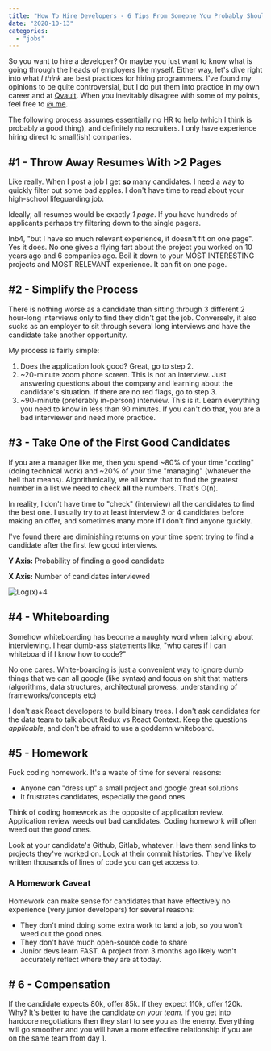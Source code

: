 ```yaml
---
title: "How To Hire Developers - 6 Tips From Someone You Probably Shouldn't Listen To"
date: "2020-10-13"
categories: 
  - "jobs"
---
```


So you want to hire a developer? Or maybe you just want to know what is going through the heads of employers like myself. Either way, let's dive right into what _I think_ are best practices for hiring programmers. I've found my opinions to be quite controversial, but I do put them into practice in my own career and at [Qvault](https://qvault.io/). When you inevitably disagree with some of my points, feel free to [@ me](https://twitter.com/wagslane).

The following process assumes essentially no HR to help (which I think is probably a good thing), and definitely no recruiters. I only have experience hiring direct to small(ish) companies.

## #1 - Throw Away Resumes With >2 Pages

Like really. When I post a job I get **so** many candidates. I need a way to quickly filter out some bad apples. I don't have time to read about your high-school lifeguarding job.

Ideally, all resumes would be exactly _1 page_. If you have hundreds of applicants perhaps try filtering down to the single pagers.

Inb4, "but I have so much relevant experience, it doesn't fit on one page". Yes it does. No one gives a flying fart about the project you worked on 10 years ago and 6 companies ago. Boil it down to your MOST INTERESTING projects and MOST RELEVANT experience. It can fit on one page.

## #2 - Simplify the Process

There is nothing worse as a candidate than sitting through 3 different 2 hour-long interviews only to find they didn't get the job. Conversely, it also sucks as an employer to sit through several long interviews and have the candidate take another opportunity.

My process is fairly simple:

1. Does the application look good? Great, go to step 2.
2. ~20-minute zoom phone screen. This is not an interview. Just answering questions about the company and learning about the candidate's situation. If there are no red flags, go to step 3.
3. ~90-minute (preferably in-person) interview. This is it. Learn everything you need to know in less than 90 minutes. If you can't do that, you are a bad interviewer and need more practice.

## #3 - Take One of the First Good Candidates

If you are a manager like me, then you spend ~80% of your time "coding" (doing technical work) and ~20% of your time "managing" (whatever the hell that means). Algorithmically, we all know that to find the greatest number in a list we need to check **all** the numbers. That's O(n).

In reality, I don't have time to "check" (interview) all the candidates to find the best one. I usually try to at least interview 3 or 4 candidates before making an offer, and sometimes many more if I don't find anyone quickly.

I've found there are diminishing returns on your time spent trying to find a candidate after the first few good interviews.

**Y Axis:** Probability of finding a good candidate

**X Axis:** Number of candidates interviewed

![Log(x)+4](/img/Screen-Shot-2020-10-13-at-7.24.24-AM-e1602595625480.png)

## #4 - Whiteboarding

Somehow whiteboarding has become a naughty word when talking about interviewing. I hear dumb-ass statements like, "who cares if I can whiteboard if I know how to code?"

No one cares. White-boarding is just a convenient way to ignore dumb things that we can all google (like syntax) and focus on shit that matters (algorithms, data structures, architectural prowess, understanding of frameworks/concepts etc)

I don't ask React developers to build binary trees. I don't ask candidates for the data team to talk about Redux vs React Context. Keep the questions _applicable_, and don't be afraid to use a goddamn whiteboard.

## #5 - Homework

Fuck coding homework. It's a waste of time for several reasons:

- Anyone can "dress up" a small project and google great solutions
- It frustrates candidates, especially the good ones

Think of coding homework as the opposite of application review. Application review weeds out bad candidates. Coding homework will often weed out the _good_ ones.

Look at your candidate's Github, Gitlab, whatever. Have them send links to projects they've worked on. Look at their commit histories. They've likely written thousands of lines of code you can get access to.

### A Homework Caveat

Homework can make sense for candidates that have effectively no experience (very junior developers) for several reasons:

- They don't mind doing some extra work to land a job, so you won't weed out the good ones.
- They don't have much open-source code to share
- Junior devs learn FAST. A project from 3 months ago likely won't accurately reflect where they are at today.

## \# 6 - Compensation

If the candidate expects 80k, offer 85k. If they expect 110k, offer 120k. Why? It's better to have the candidate _on your team_. If you get into hardcore negotiations then they start to see you as the enemy. Everything will go smoother and you will have a more effective relationship if you are on the same team from day 1.
